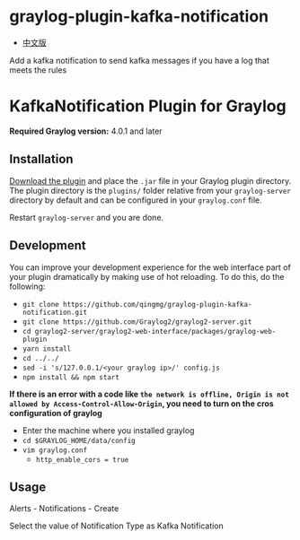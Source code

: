 # graylog-plugin-kafka-notification

* [中文版](./README_CN.md)

Add a kafka notification to send kafka messages if you have a log that meets the rules


# KafkaNotification Plugin for Graylog

**Required Graylog version:** 4.0.1 and later

Installation
------------

[Download the plugin](https://github.com/qingmg/graylog-plugin-kafka-notification/releases)
and place the `.jar` file in your Graylog plugin directory. The plugin directory
is the `plugins/` folder relative from your `graylog-server` directory by default
and can be configured in your `graylog.conf` file.

Restart `graylog-server` and you are done.

Development
-----------

You can improve your development experience for the web interface part of your plugin
dramatically by making use of hot reloading. To do this, do the following:

* `git clone https://github.com/qingmg/graylog-plugin-kafka-notification.git`
* `git clone https://github.com/Graylog2/graylog2-server.git`
* `cd graylog2-server/graylog2-web-interface/packages/graylog-web-plugin`
* `yarn install`
* `cd ../../`
* `sed -i 's/127.0.0.1/<your graylog ip>/' config.js`
* `npm install && npm start`

__If there is an error with a code like `the network is offline, Origin is not allowed by Access-Control-Allow-Origin`, you need to turn on the cros configuration of graylog__

* Enter the machine where you installed graylog
* `cd $GRAYLOG_HOME/data/config`
* `vim graylog.conf`
    * `http_enable_cors = true`

Usage
-----

Alerts - Notifications - Create

Select the value of Notification Type as Kafka Notification